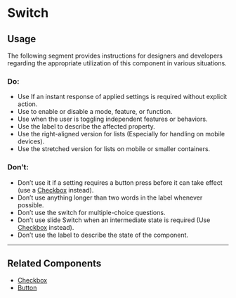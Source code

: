 # Switch

<TableOfContents></TableOfContents>

## Usage

The following segment provides instructions for designers and developers regarding the appropriate utilization of this
component in various situations.

### Do:

- Use If an instant response of applied settings is required without explicit action.
- Use to enable or disable a mode, feature, or function.
- Use when the user is toggling independent features or behaviors.
- Use the label to describe the affected property.
- Use the right-aligned version for lists (Especially for handling on mobile devices).
- Use the stretched version for lists on mobile or smaller containers.

### Don’t:

- Don’t use it if a setting requires a button press before it can take effect (use a [Checkbox](components/checkbox)
  instead).
- Don’t use anything longer than two words in the label whenever possible.
- Don’t use the switch for multiple-choice questions.
- Don’t use slide Switch when an intermediate state is required (Use [Checkbox](components/checkbox) instead).
- Don’t use the label to describe the state of the component.

---

## Related Components

- [Checkbox](components/checkbox)
- [Button](components/button)
